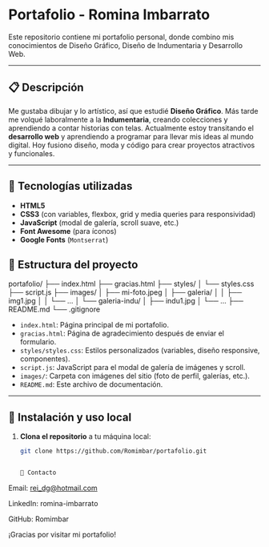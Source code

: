 # Portafolio - Romina Imbarrato

Este repositorio contiene mi portafolio personal, donde combino mis conocimientos de Diseño Gráfico, Diseño de Indumentaria y Desarrollo Web.

---

## 📋 Descripción

Me gustaba dibujar y lo artístico, así que estudié **Diseño Gráfico**. Más tarde me volqué laboralmente a la **Indumentaria**, creando colecciones y aprendiendo a contar historias con telas. Actualmente estoy transitando el **desarrollo web** y aprendiendo a programar para llevar mis ideas al mundo digital. Hoy fusiono diseño, moda y código para crear proyectos atractivos y funcionales.

---

## 🚀 Tecnologías utilizadas

- **HTML5**  
- **CSS3** (con variables, flexbox, grid y media queries para responsividad)  
- **JavaScript** (modal de galería, scroll suave, etc.)  
- **Font Awesome** (para íconos)  
- **Google Fonts** (`Montserrat`)  


## 📂 Estructura del proyecto
portafolio/
├── index.html
├── gracias.html
├── styles/
│ └── styles.css
├── script.js
├── images/
│ ├── mi-foto.jpeg
│ ├── galeria/
│ │ ├── img1.jpg
│ │ └── ...
│ └── galeria-indu/
│ ├── indu1.jpg
│ └── ...
├── README.md
└── .gitignore


- `index.html`: Página principal de mi portafolio.
- `gracias.html`: Página de agradecimiento después de enviar el formulario.
- `styles/styles.css`: Estilos personalizados (variables, diseño responsive, componentes).
- `script.js`: JavaScript para el modal de galería de imágenes y scroll.
- `images/`: Carpeta con imágenes del sitio (foto de perfil, galerías, etc.).
- `README.md`: Este archivo de documentación.


---

## 🔧 Instalación y uso local

1. **Clona el repositorio** a tu máquina local:
   ```bash
   git clone https://github.com/Romimbar/portafolio.git


   📢 Contacto
Email: rei_dg@hotmail.com

LinkedIn: romina-imbarrato

GitHub: Romimbar

¡Gracias por visitar mi portafolio!